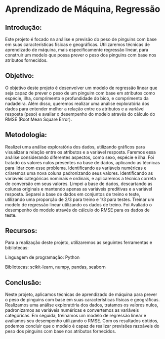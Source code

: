 # Aprendizado de Máquina, Regressão


## Introdução:

Este projeto é focado na análise e previsão do peso de pinguins com base em suas características físicas e geográficas. Utilizaremos técnicas de aprendizado de máquina, mais especificamente regressão linear, para construir um modelo que possa prever o peso dos pinguins com base nos atributos fornecidos.

## Objetivo:

O objetivo deste projeto é desenvolver um modelo de regressão linear que seja capaz de prever o peso de um pinguim com base em atributos como espécie, ilha, comprimento e profundidade do bico, e comprimento da nadadeira. Além disso, queremos realizar uma análise exploratória dos dados para entender melhor a relação entre os atributos e a variável resposta (peso) e avaliar o desempenho do modelo através do cálculo do RMSE (Root Mean Square Error).

## Metodologia:

Realizei uma análise exploratória dos dados, utilizando gráficos para visualizar a relação entre os atributos e a variável resposta. Faremos essa análise considerando diferentes aspectos, como sexo, espécie e ilha.
Foi tratado os valores nulos presentes na base de dados, aplicando as técnicas para lidar com esse problema.
Identificando as variáveis numéricas e criaremos uma nova coluna padronizando seus valores.
Identificando as variáveis categóricas nominais e ordinais, e aplicaremos a técnica correta de conversão em seus valores.
Limpei a base de dados, descartando as colunas originais e mantendo apenas as variáveis preditivas e a variável resposta.
Separei a base de dados em conjuntos de treino e teste, utilizando uma proporção de 2/3 para treino e 1/3 para testes.
Treinar um modelo de regressão linear utilizando os dados de treino.
Foi Avaliado o desempenho do modelo através do cálculo do RMSE para os dados de teste.

## Recursos:

Para a realização deste projeto, utilizaremos as seguintes ferramentas e bibliotecas:

Linguagem de programação: Python

Bibliotecas: scikit-learn, numpy, pandas, seaborn

## Conclusão:

Neste projeto, aplicamos técnicas de aprendizado de máquina para prever o peso de pinguins com base em suas características físicas e geográficas. Realizamos uma análise exploratória dos dados, tratamos os valores nulos, padronizamos as variáveis numéricas e convertemos as variáveis categóricas. Em seguida, treinamos um modelo de regressão linear e avaliamos seu desempenho utilizando o RMSE. Com os resultados obtidos, podemos concluir que o modelo é capaz de realizar previsões razoáveis do peso dos pinguins com base nos atributos fornecidos.
